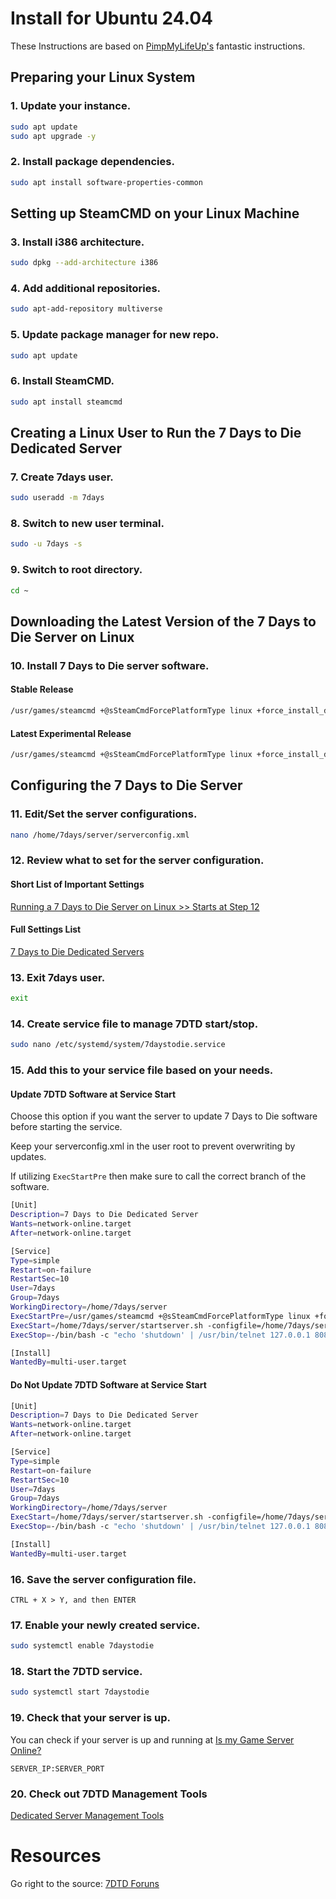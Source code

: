 # Install for Ubuntu 24.04

These Instructions are based on [PimpMyLifeUp's](https://pimylifeup.com/7-days-to-die-server-linux/) fantastic instructions.

## Preparing your Linux System

### 1. Update your instance.

```bash
sudo apt update
sudo apt upgrade -y
```

### 2. Install package dependencies.

```bash
sudo apt install software-properties-common
```

## Setting up SteamCMD on your Linux Machine

### 3. Install i386 architecture.

```bash
sudo dpkg --add-architecture i386
```

### 4. Add additional repositories.

```bash
sudo apt-add-repository multiverse
```

### 5. Update package manager for new repo.

```bash
sudo apt update
```

### 6. Install SteamCMD.

```bash
sudo apt install steamcmd
```

## Creating a Linux User to Run the 7 Days to Die Dedicated Server

### 7. Create 7days user.

```bash
sudo useradd -m 7days
```

### 8. Switch to new user terminal.

```bash
sudo -u 7days -s
```

### 9. Switch to root directory.

```bash
cd ~
```

## Downloading the Latest Version of the 7 Days to Die Server on Linux

### 10. Install 7 Days to Die server software.

#### Stable Release

```bash
/usr/games/steamcmd +@sSteamCmdForcePlatformType linux +force_install_dir "/home/7days/server" +login anonymous +app_update 294420 -validate +quit
```

#### Latest Experimental Release

```bash
/usr/games/steamcmd +@sSteamCmdForcePlatformType linux +force_install_dir "/home/7days/server" +login anonymous +app_update 294420 -beta latest_experimental -validate +quit
```

## Configuring the 7 Days to Die Server

### 11. Edit/Set the server configurations.

```bash
nano /home/7days/server/serverconfig.xml
```

### 12. Review what to set for the server configuration.

#### Short List of Important Settings

[Running a 7 Days to Die Server on Linux >> Starts at Step 12](https://pimylifeup.com/7-days-to-die-server-linux/)

#### Full Settings List

[7 Days to Die Dedicated Servers](https://developer.valvesoftware.com/wiki/7_Days_to_Die_Dedicated_Server#Windows_Requirement)

### 13. Exit 7days user.

```bash
exit
```

### 14. Create service file to manage 7DTD start/stop.

```bash
sudo nano /etc/systemd/system/7daystodie.service 
```

### 15. Add this to your service file based on your needs.

#### Update 7DTD Software at Service Start

Choose this option if you want the server to update 7 Days to Die software before starting the service.

Keep your serverconfig.xml in the user root to prevent overwriting by updates.

If utilizing `ExecStartPre` then make sure to call the correct branch of the software.

```bash
[Unit]
Description=7 Days to Die Dedicated Server
Wants=network-online.target
After=network-online.target

[Service]
Type=simple
Restart=on-failure
RestartSec=10
User=7days
Group=7days
WorkingDirectory=/home/7days/server
ExecStartPre=/usr/games/steamcmd +@sSteamCmdForcePlatformType linux +force_install_dir "/home/7days/server" +login anonymous +app_update 294420 -validate +quit
ExecStart=/home/7days/server/startserver.sh -configfile=/home/7days/serverconfig.xml
ExecStop=-/bin/bash -c "echo 'shutdown' | /usr/bin/telnet 127.0.0.1 8081"

[Install]
WantedBy=multi-user.target
```

#### Do Not Update 7DTD Software at Service Start

```bash
[Unit]
Description=7 Days to Die Dedicated Server
Wants=network-online.target
After=network-online.target

[Service]
Type=simple
Restart=on-failure
RestartSec=10
User=7days
Group=7days
WorkingDirectory=/home/7days/server
ExecStart=/home/7days/server/startserver.sh -configfile=/home/7days/serverconfig.xml
ExecStop=-/bin/bash -c "echo 'shutdown' | /usr/bin/telnet 127.0.0.1 8081"

[Install]
WantedBy=multi-user.target
```

### 16. Save the server configuration file.

```
CTRL + X > Y, and then ENTER
```

### 17. Enable your newly created service.

```bash
sudo systemctl enable 7daystodie
```

### 18. Start the 7DTD service.

```bash
sudo systemctl start 7daystodie
```

### 19. Check that your server is up.

You can check if your server is up and running at [Is my Game Server Online?](https://ismygameserver.online/protocol-valve/45.79.167.184:26900)

```
SERVER_IP:SERVER_PORT
```

### 20. Check out 7DTD Management Tools

[Dedicated Server Management Tools](https://community.7daystodie.com/topic/18294-dedicated-server-management-tools/)

# Resources

Go right to the source: [7DTD Foruns](https://community.7daystodie.com/)